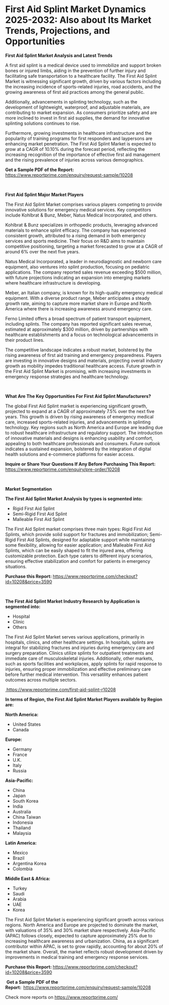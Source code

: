 <p><h1>First Aid Splint Market Dynamics 2025-2032: Also about Its Market Trends, Projections, and Opportunities</h1></p><p><strong>First Aid Splint Market Analysis and Latest Trends</strong></p>
<p><p>A first aid splint is a medical device used to immobilize and support broken bones or injured limbs, aiding in the prevention of further injury and facilitating safe transportation to a healthcare facility. The First Aid Splint Market is witnessing significant growth, driven by various factors including the increasing incidence of sports-related injuries, road accidents, and the growing awareness of first aid practices among the general public. </p><p>Additionally, advancements in splinting technology, such as the development of lightweight, waterproof, and adjustable materials, are contributing to market expansion. As consumers prioritize safety and are more inclined to invest in first aid supplies, the demand for innovative splinting solutions continues to rise. </p><p>Furthermore, growing investments in healthcare infrastructure and the popularity of training programs for first responders and laypersons are enhancing market penetration. The First Aid Splint Market is expected to grow at a CAGR of 10.10% during the forecast period, reflecting the increasing recognition of the importance of effective first aid management and the rising prevalence of injuries across various demographics.</p></p>
<p><strong>Get a Sample PDF of the Report:&nbsp;</strong> <a href="https://www.reportprime.com/enquiry/request-sample/10208?utm_campaign=2190&utm_medium=2&utm_source=Github&utm_content=ia&utm_term=20032025&utm_id=first-aid-splint">https://www.reportprime.com/enquiry/request-sample/10208</a></p>
<p>&nbsp;</p>
<p><strong>First Aid Splint Major Market Players</strong></p>
<p><p>The First Aid Splint Market comprises various players competing to provide innovative solutions for emergency medical services. Key competitors include Kohlbrat & Bunz, Meber, Natus Medical Incorporated, and others.</p><p>Kohlbrat & Bunz specializes in orthopedic products, leveraging advanced materials to enhance splint efficacy. The company has experienced consistent growth, attributed to a rising demand in both emergency services and sports medicine. Their focus on R&D aims to maintain competitive positioning, targeting a market forecasted to grow at a CAGR of around 6% over the next five years.</p><p>Natus Medical Incorporated, a leader in neurodiagnostic and newborn care equipment, also ventures into splint production, focusing on pediatric applications. The company reported sales revenue exceeding $500 million, with future projections indicating an expansion into emerging markets where healthcare infrastructure is developing.</p><p>Meber, an Italian company, is known for its high-quality emergency medical equipment. With a diverse product range, Meber anticipates a steady growth rate, aiming to capture more market share in Europe and North America where there is increasing awareness around emergency care.</p><p>Ferno Limited offers a broad spectrum of patient transport equipment, including splints. The company has reported significant sales revenue, estimated at approximately $300 million, driven by partnerships with healthcare establishments and a focus on technological advancements in their product lines.</p><p>The competitive landscape indicates a robust market, bolstered by the rising awareness of first aid training and emergency preparedness. Players are investing in innovative designs and materials, projecting overall industry growth as mobility impedes traditional healthcare access. Future growth in the First Aid Splint Market is promising, with increasing investments in emergency response strategies and healthcare technology.</p></p>
<p>&nbsp;</p>
<p><strong>What Are The Key Opportunities For First Aid Splint Manufacturers?</strong></p>
<p><p>The global First Aid Splint market is experiencing significant growth, projected to expand at a CAGR of approximately 7.5% over the next five years. This growth is driven by rising awareness of emergency medical care, increased sports-related injuries, and advancements in splinting technology. Key regions such as North America and Europe are leading due to robust healthcare infrastructure and regulatory support. The introduction of innovative materials and designs is enhancing usability and comfort, appealing to both healthcare professionals and consumers. Future outlook indicates a sustained expansion, bolstered by the integration of digital health solutions and e-commerce platforms for easier access.</p></p>
<p><strong>Inquire or Share Your Questions If Any Before Purchasing This Report:</strong> <a href="https://www.reportprime.com/enquiry/pre-order/10208?utm_campaign=2190&utm_medium=2&utm_source=Github&utm_content=ia&utm_term=20032025&utm_id=first-aid-splint">https://www.reportprime.com/enquiry/pre-order/10208</a></p>
<p>&nbsp;</p>
<p><strong>Market Segmentation</strong></p>
<p><strong>The First Aid Splint Market Analysis by types is segmented into:</strong></p>
<p><ul><li>Rigid First Aid Splint</li><li>Semi-Rigid First Aid Splint</li><li>Malleable First Aid Splint</li></ul></p>
<p><p>The First Aid Splint market comprises three main types: Rigid First Aid Splints, which provide solid support for fractures and immobilization; Semi-Rigid First Aid Splints, designed for adaptable support while maintaining some flexibility, allowing for easier application; and Malleable First Aid Splints, which can be easily shaped to fit the injured area, offering customizable protection. Each type caters to different injury scenarios, ensuring effective stabilization and comfort for patients in emergency situations.</p></p>
<p><strong>Purchase this Report:&nbsp;</strong><a href="https://www.reportprime.com/checkout?id=10208&price=3590&utm_campaign=2190&utm_medium=2&utm_source=Github&utm_content=ia&utm_term=20032025&utm_id=first-aid-splint">https://www.reportprime.com/checkout?id=10208&price=3590</a></p>
<p>&nbsp;</p>
<p><strong>The First Aid Splint Market Industry Research by Application is segmented into:</strong></p>
<p><ul><li>Hospital</li><li>Clinic</li><li>Others</li></ul></p>
<p><p>The First Aid Splint Market serves various applications, primarily in hospitals, clinics, and other healthcare settings. In hospitals, splints are integral for stabilizing fractures and injuries during emergency care and surgery preparation. Clinics utilize splints for outpatient treatments and immediate care of musculoskeletal injuries. Additionally, other markets, such as sports facilities and workplaces, apply splints for rapid response to injuries, ensuring proper immobilization and effective preliminary care before further medical intervention. This versatility enhances patient outcomes across multiple sectors.</p></p>
<p><a href="https://www.reportprime.com/first-aid-splint-r10208?utm_campaign=2190&utm_medium=2&utm_source=Github&utm_content=ia&utm_term=20032025&utm_id=first-aid-splint">&nbsp;https://www.reportprime.com/first-aid-splint-r10208</a></p>
<p><strong>In terms of Region, the First Aid Splint Market Players available by Region are:</strong></p>
<p>
    <p> <strong> North America: </strong>
        <ul>
            <li>United States</li>
            <li>Canada</li>
        </ul>
        </p> 
    <p> <strong> Europe: </strong>
        <ul>
            <li>Germany</li>
            <li>France</li>
            <li>U.K.</li>
            <li>Italy</li>
            <li>Russia</li>
        </ul>
        </p> 
    <p> <strong> Asia-Pacific: </strong>
        <ul>
            <li>China</li>
            <li>Japan</li>
            <li>South Korea</li>
            <li>India</li>
            <li>Australia</li>
            <li>China Taiwan</li>
            <li>Indonesia</li>
            <li>Thailand</li>
            <li>Malaysia</li>
        </ul>
        </p> 
    <p> <strong> Latin America: </strong>
        <ul>
            <li>Mexico</li>
            <li>Brazil</li>
            <li>Argentina Korea</li>
            <li>Colombia</li>
        </ul>
        </p> 
    <p> <strong> Middle East & Africa: </strong>
        <ul>
            <li>Turkey</li>
            <li>Saudi</li>
            <li>Arabia</li>
            <li>UAE</li>
            <li>Korea</li>
        </ul>
    </p>
    </p>
<p><p>The First Aid Splint Market is experiencing significant growth across various regions. North America and Europe are projected to dominate the market, with valuations of 35% and 30% market share respectively. Asia-Pacific (APAC) follows closely, expected to capture approximately 25% due to increasing healthcare awareness and urbanization. China, as a significant contributor within APAC, is set to grow rapidly, accounting for about 20% of the market share. Overall, the market reflects robust development driven by improvements in medical training and emergency response services.</p></p>
<p><strong>Purchase this Report: </strong><a href="https://www.reportprime.com/checkout?id=10208&price=3590&utm_campaign=2190&utm_medium=2&utm_source=Github&utm_content=ia&utm_term=20032025&utm_id=first-aid-splint">https://www.reportprime.com/checkout?id=10208&price=3590</a></p>
<p>&nbsp;<strong>Get a Sample PDF of the Report:&nbsp;&nbsp;</strong><a href="https://www.reportprime.com/enquiry/request-sample/10208?utm_campaign=2190&utm_medium=2&utm_source=Github&utm_content=ia&utm_term=20032025&utm_id=first-aid-splint">https://www.reportprime.com/enquiry/request-sample/10208</a></p>
<p><strong></strong></p>
<p>Check more reports on <a href="https://www.reportprime.com/?utm_campaign=2190&utm_medium=2&utm_source=Github&utm_content=ia&utm_term=20032025&utm_id=first-aid-splint">https://www.reportprime.com/</a></p>